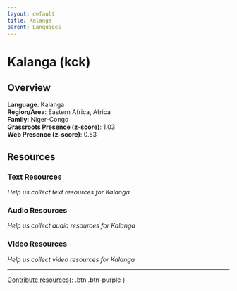 ```yaml
---
layout: default
title: Kalanga
parent: Languages
---
```


# Kalanga (kck)

## Overview

**Language**: Kalanga  
**Region/Area**: Eastern Africa, Africa  
**Family**: Niger-Congo  
**Grassroots Presence (z-score)**: 1.03  
**Web Presence (z-score)**: 0.53  

## Resources

### Text Resources
*Help us collect text resources for Kalanga*

### Audio Resources
*Help us collect audio resources for Kalanga*

### Video Resources
*Help us collect video resources for Kalanga*

---

[Contribute resources](https://forms.office.com/e/1SfLJx3u1r){: .btn .btn-purple }
